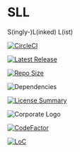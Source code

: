 # SLL
S(ingly-)L(inked) L(ist)

[![CircleCI](https://img.shields.io/circleci/build/github/InnovAnon-Inc/SLL/?color=%23FF1100&logo=InnovAnon%2C%20Inc.&logoColor=%23FF1133&style=plastic)](https://circleci.com/gh/InnovAnon-Inc/SLL/)

[![Latest Release](https://img.shields.io/github/commits-since/InnovAnon-Inc/SLL//latest?color=%23FF1100&include_prereleases&logo=InnovAnon%2C%20Inc.&logoColor=%23FF1133&style=plastic)](https://github.com/InnovAnon-Inc/SLL//releases/latest)

[![Repo Size](https://img.shields.io/github/repo-size/InnovAnon-Inc/SLL/?color=%23FF1100&logo=InnovAnon%2C%20Inc.&logoColor=%23FF1133&style=plastic)](https://github.com/InnovAnon-Inc/SLL/)

![Dependencies](https://img.shields.io/librariesio/github/InnovAnon-Inc/SLL/?color=%23FF1100&style=plastic)

[![License Summary](https://img.shields.io/github/license/InnovAnon-Inc/SLL/?color=%23FF1100&label=Free%20Code%20for%20a%20Free%20World%21&logo=InnovAnon%2C%20Inc.&logoColor=%23FF1133&style=plastic)](https://tldrlegal.com/license/unlicense#summary)

![Corporate Logo](https://i.imgur.com/UD8y4Is.gif)

[![CodeFactor](https://www.codefactor.io/repository/github/InnovAnon-Inc/SLL/badge)](https://www.codefactor.io/repository/github/InnovAnon-Inc/SLL/)

[![LoC](https://tokei.rs/b1/github/InnovAnon-Inc/SLL/?category=code)](https://github.com/InnovAnon-Inc/SLL/)

